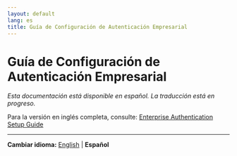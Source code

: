 ```yaml
---
layout: default
lang: es
title: Guía de Configuración de Autenticación Empresarial
---
```


# Guía de Configuración de Autenticación Empresarial

*Esta documentación está disponible en español. La traducción está en progreso.*

Para la versión en inglés completa, consulte: [Enterprise Authentication Setup Guide](enterprise-authentication-setup.md)

---

**Cambiar idioma:** [English](enterprise-authentication-setup.md) | **Español**